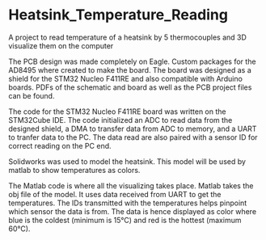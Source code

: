 # Heatsink_Temperature_Reading
A project to read temperature of a heatsink by 5 thermocouples and 3D visualize them on the computer

The PCB design was made completely on Eagle. 
Custom packages for the AD8495 where created to make the board. The board was designed as a shield for the STM32 Nucleo F411RE and also compatible with Arduino boards. 
PDFs of the schematic and board as well as the PCB project files can be found.

The code for the STM32 Nucleo F411RE board was written on the STM32Cube IDE. 
The code initialized an ADC to read data from the designed shield, a DMA to transfer data from ADC to memory, and a UART to tranfer data to the PC.
The data read are also paired with a sensor ID for correct reading on the PC end.

Solidworks was used to model the heatsink. This model will be used by matlab to show temperatures as colors.

The Matlab code is where all the visualizing takes place.
Matlab takes the obj file of the model. 
It uses data received from UART to get the temperatures. The IDs transmitted with the temperatures helps pinpoint which sensor the data is from.
The data is hence displayed as color where blue is the coldest (minimum is 15°C) and red is the hottest (maximum 60°C). 
